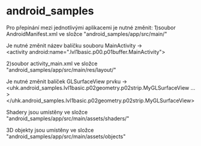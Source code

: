 ﻿# android_samples


Pro přepínání mezi jednotlivými aplikacemi je nutné změnit:
1)soubor AndroidManifest.xml ve složce "android_samples/app/src/main/" 
		
Je nutné změnit název balíčku souboru MainActivity ->  
		\<activity android:name=".lvl1basic.p00.p01buffer.MainActivity"\>


2)soubor activity_main.xml ve složce "android_samples/app/src/main/res/layout/" 

Je nutné změnit balíček GLSurfaceView prvku -> 
    	\<uhk.android_samples.lvl1basic.p02geometry.p02strip.MyGLSurfaceView
		... \> 
	\</uhk.android_samples.lvl1basic.p02geometry.p02strip.MyGLSurfaceView\>

Shadery jsou umístěny ve složce "android_samples/app/src/main/assets/shaders/"

3D objekty jsou umístěny ve složce "android_samples/app/src/main/assets/objects"